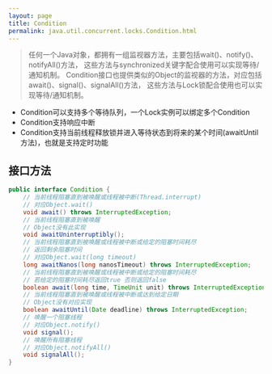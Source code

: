 ```yaml
---
layout: page
title: Condition
permalink: java.util.concurrent.locks.Condition.html
---
```


> 任何一个Java对象，都拥有一组监视器方法，主要包括wait()、notify()、notifyAll()方法，
> 这些方法与synchronized关键字配合使用可以实现等待/通知机制。
> Condition接口也提供类似的Object的监视器的方法，对应包括await()、signal()、signalAll()方法，
> 这些方法与Lock锁配合使用也可以实现等待/通知机制。

- Condition可以支持多个等待队列，一个Lock实例可以绑定多个Condition  
- Condition支持响应中断  
- Condition支持当前线程释放锁并进入等待状态到将来的某个时间(awaitUntil方法)，也就是支持定时功能  

## 接口方法

```java
public interface Condition {
    // 当前线程阻塞直到被唤醒或线程被中断(Thread.interrupt)
    // 对应Object.wait()
    void await() throws InterruptedException;
    // 当前线程阻塞直到被唤醒
    // Object没有此实现
    void awaitUninterruptibly();
    // 当前线程阻塞直到被唤醒或线程被中断或给定的阻塞时间耗尽
    // 返回剩余阻塞时间
    // 对应Object.wait(long timeout)
    long awaitNanos(long nanosTimeout) throws InterruptedException;
    // 当前线程阻塞直到被唤醒或线程被中断或给定的阻塞时间耗尽
    // 若给定的阻塞时间耗尽返回true 否则返回false
    boolean await(long time, TimeUnit unit) throws InterruptedException;
    // 当前线程阻塞直到被唤醒或线程被中断或达到给定日期
    // Object没有对应实现
    boolean awaitUntil(Date deadline) throws InterruptedException;
    // 唤醒一个阻塞线程
    // 对应Object.notify()
    void signal();
    // 唤醒所有阻塞线程
    // 对应Object.notifyAll()
    void signalAll();
}
```